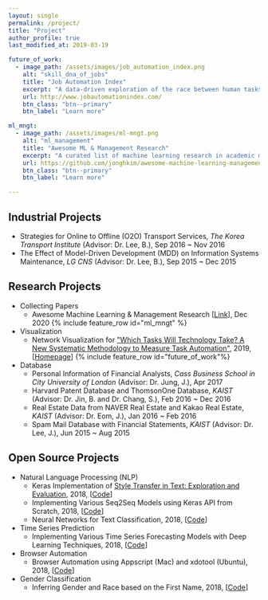 ```yaml
---
layout: single
permalink: /project/
title: "Project"
author_profile: true
last_modified_at: 2019-03-19

future_of_work:
  - image_path: /assets/images/job_automation_index.png
    alt: "skill_dna_of_jobs"
    title: "Job Automation Index"
    excerpt: "A data-driven exploration of the race between human tasks and automation technology."
    url: http://www.jobautomationindex.com/
    btn_class: "btn--primary"
    btn_label: "Learn more"

ml_mngt:
  - image_path: /assets/images/ml-mngt.png
    alt: "ml_management"
    title: "Awesome ML & Management Research"
    excerpt: "A curated list of machine learning research in academic management journals."
    url: https://github.com/jonghkim/awesome-machine-learning-management-research/
    btn_class: "btn--primary"
    btn_label: "Learn more"     

---
```

## Industrial Projects
- Strategies for Online to Offline (O2O) Transport Services, *The Korea Transport Institute* (Advisor: Dr. Lee, B.), Sep 2016 ~ Nov 2016
- The Effect of Model-Driven Development (MDD) on Information Systems Maintenance, *LG CNS* (Advisor: Dr. Lee, B.), Sep 2015 ~ Dec 2015

## Research Projects
- Collecting Papers
    - Awesome Machine Learning & Management Research [[Link](https://github.com/jonghkim/awesome-machine-learning-management-research)], Dec 2020
    {% include feature_row id="ml_mngt" %}
- Visualization
    - Network Visualization for ["Which Tasks Will Technology Take? A New Systematic Methodology to Measure Task Automation"](https://aisel.aisnet.org/icis2016/Sustainability/Presentations/8/), 2019, [[Homepage](http://jobautomation.pythonanywhere.com)]
    {% include feature_row id="future_of_work"%}
- Database
    - Personal Information of Financial Analysts, *Cass Business School in City University of London* (Advisor: Dr. Jung, J.), Apr 2017
    - Harvard Patent Database and ThomsonOne Database, *KAIST* (Advisor: Dr. Jin, B. and Dr. Chang, S.), Feb 2016 ~ Dec 2016
    - Real Estate Data from NAVER Real Estate and Kakao Real Estate, *KAIST* (Advisor: Dr. Eom, J.), Jan 2016 ~ Feb 2016
    - Spam Mail Database with Financial Statements, *KAIST* (Advisor: Dr. Lee, J.), Jun 2015 ~ Aug 2015

## Open Source Projects
- Natural Language Processing (NLP)
    - Keras Implementation of [Style Transfer in Text: Exploration and Evaluation](https://arxiv.org/abs/1711.06861), 2018, [[Code](https://github.com/jonghkim/text-style-transfer-comparable-corpora)]
    - Implementing Various Seq2Seq Models using Keras API from Scratch, 2018, [[Code](https://github.com/jonghkim/keras-seq2seq-models)]
    - Neural Networks for Text Classification, 2018, [[Code](https://github.com/jonghkim/keras-text-classification)]
- Time Series Prediction
    - Implementing Various Time Series Forecasting Models with Deep Learning Techniques, 2018, [[Code](https://github.com/jonghkim/financial-time-series-prediction-v2)]
- Browser Automation
    - Browser Automation using Appscript (Mac) and xdotool (Ubuntu), 2018, [[Code](https://github.com/jonghkim/browser-automation-beyond-firewall)]
- Gender Classification
    - Inferring Gender and Race based on the First Name, 2018, [[Code](https://github.com/jonghkim/inferring-gender-race-by-US-name)]